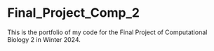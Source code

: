 # Final_Project_Comp_2
This is the portfolio of my code for the Final Project of Computational Biology 2 in Winter 2024.
